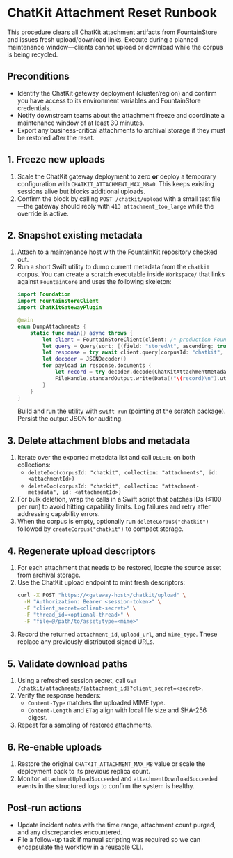# ChatKit Attachment Reset Runbook

This procedure clears all ChatKit attachment artifacts from FountainStore and issues fresh upload/download links. Execute during a planned maintenance window—clients cannot upload or download while the corpus is being recycled.

## Preconditions

- Identify the ChatKit gateway deployment (cluster/region) and confirm you have access to its environment variables and FountainStore credentials.
- Notify downstream teams about the attachment freeze and coordinate a maintenance window of at least 30 minutes.
- Export any business-critical attachments to archival storage if they must be restored after the reset.

## 1. Freeze new uploads

1. Scale the ChatKit gateway deployment to zero **or** deploy a temporary configuration with `CHATKIT_ATTACHMENT_MAX_MB=0`. This keeps existing sessions alive but blocks additional uploads.
2. Confirm the block by calling `POST /chatkit/upload` with a small test file—the gateway should reply with `413 attachment_too_large` while the override is active.

## 2. Snapshot existing metadata

1. Attach to a maintenance host with the FountainKit repository checked out.
2. Run a short Swift utility to dump current metadata from the `chatkit` corpus. You can create a scratch executable inside `Workspace/` that links against `FountainCore` and uses the following skeleton:
   ```swift
   import Foundation
   import FountainStoreClient
   import ChatKitGatewayPlugin

   @main
   enum DumpAttachments {
       static func main() async throws {
           let client = FountainStoreClient(client: /* production FountainStore client */)
           let query = Query(sort: [(field: "storedAt", ascending: true)])
           let response = try await client.query(corpusId: "chatkit", collection: "attachment-metadata", query: query)
           let decoder = JSONDecoder()
           for payload in response.documents {
               let record = try decoder.decode(ChatKitAttachmentMetadata.self, from: payload)
               FileHandle.standardOutput.write(Data(("\(record)\n").utf8))
           }
       }
   }
   ```
   Build and run the utility with `swift run` (pointing at the scratch package). Persist the output JSON for auditing.

## 3. Delete attachment blobs and metadata

1. Iterate over the exported metadata list and call `DELETE` on both collections:
   - `deleteDoc(corpusId: "chatkit", collection: "attachments", id: <attachmentId>)`
   - `deleteDoc(corpusId: "chatkit", collection: "attachment-metadata", id: <attachmentId>)`
2. For bulk deletion, wrap the calls in a Swift script that batches IDs (≤100 per run) to avoid hitting capability limits. Log failures and retry after addressing capability errors.
3. When the corpus is empty, optionally run `deleteCorpus("chatkit")` followed by `createCorpus("chatkit")` to compact storage.

## 4. Regenerate upload descriptors

1. For each attachment that needs to be restored, locate the source asset from archival storage.
2. Use the ChatKit upload endpoint to mint fresh descriptors:
   ```bash
   curl -X POST "https://<gateway-host>/chatkit/upload" \
     -H "Authorization: Bearer <session-token>" \
     -F "client_secret=<client-secret>" \
     -F "thread_id=<optional-thread>" \
     -F "file=@/path/to/asset;type=<mime>"
   ```
3. Record the returned `attachment_id`, `upload_url`, and `mime_type`. These replace any previously distributed signed URLs.

## 5. Validate download paths

1. Using a refreshed session secret, call `GET /chatkit/attachments/{attachment_id}?client_secret=<secret>`.
2. Verify the response headers:
   - `Content-Type` matches the uploaded MIME type.
   - `Content-Length` and `ETag` align with local file size and SHA-256 digest.
3. Repeat for a sampling of restored attachments.

## 6. Re-enable uploads

1. Restore the original `CHATKIT_ATTACHMENT_MAX_MB` value or scale the deployment back to its previous replica count.
2. Monitor `attachmentUploadSucceeded` and `attachmentDownloadSucceeded` events in the structured logs to confirm the system is healthy.

## Post-run actions

- Update incident notes with the time range, attachment count purged, and any discrepancies encountered.
- File a follow-up task if manual scripting was required so we can encapsulate the workflow in a reusable CLI.
